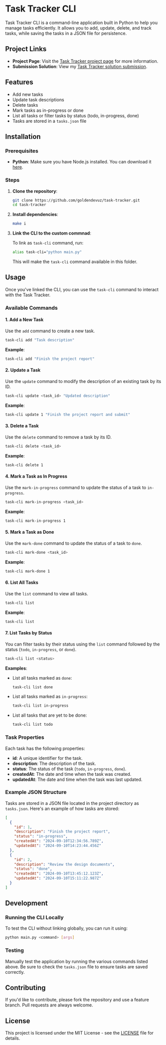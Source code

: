 # Task Tracker CLI

Task Tracker CLI is a command-line application built in Python to help you manage tasks efficiently. It allows you to add, update, delete, and track tasks, while saving the tasks in a JSON file for persistence.

## Project Links

- **Project Page**: Visit the [Task Tracker project page](https://roadmap.sh/projects/task-tracker) for more information.
- **Submission Solution**: View my [Task Tracker solution submission](https://roadmap.sh/projects/task-tracker/solutions?u=6740b9f45434bf319a47ee77).

## Features

- Add new tasks
- Update task descriptions
- Delete tasks
- Mark tasks as in-progress or done
- List all tasks or filter tasks by status (todo, in-progress, done)
- Tasks are stored in a `tasks.json` file

## Installation

### Prerequisites

- **Python**: Make sure you have Node.js installed. You can download it [here](https://www.python.org/downloads/).

### Steps

1. **Clone the repository**:

   ```bash
   git clone https://github.com/goldendevuz/task-tracker.git
   cd task-tracker
   ```

2. **Install dependencies**:

   ```bash
   make i
   ```

4. **Link the CLI to the custom commnad**:

   To link as `task-cli` command, run:

   ```bash
   alias task-cli="python main.py"
   ```

   This will make the `task-cli` command available in this folder.

## Usage

Once you've linked the CLI, you can use the `task-cli` command to interact with the Task Tracker.

### Available Commands

#### 1. Add a New Task

Use the `add` command to create a new task.

```bash
task-cli add "Task description"
```

**Example**:

```bash
task-cli add "Finish the project report"
```

#### 2. Update a Task

Use the `update` command to modify the description of an existing task by its ID.

```bash
task-cli update <task_id> "Updated description"
```

**Example**:

```bash
task-cli update 1 "Finish the project report and submit"
```

#### 3. Delete a Task

Use the `delete` command to remove a task by its ID.

```bash
task-cli delete <task_id>
```

**Example**:

```bash
task-cli delete 1
```

#### 4. Mark a Task as In Progress

Use the `mark-in-progress` command to update the status of a task to `in-progress`.

```bash
task-cli mark-in-progress <task_id>
```

**Example**:

```bash
task-cli mark-in-progress 1
```

#### 5. Mark a Task as Done

Use the `mark-done` command to update the status of a task to `done`.

```bash
task-cli mark-done <task_id>
```

**Example**:

```bash
task-cli mark-done 1
```

#### 6. List All Tasks

Use the `list` command to view all tasks.

```bash
task-cli list
```

**Example**:

```bash
task-cli list
```

#### 7. List Tasks by Status

You can filter tasks by their status using the `list` command followed by the status (`todo`, `in-progress`, or `done`).

```bash
task-cli list <status>
```

**Examples**:

- List all tasks marked as `done`:

  ```bash
  task-cli list done
  ```

- List all tasks marked as `in-progress`:

  ```bash
  task-cli list in-progress
  ```

- List all tasks that are yet to be done:
  ```bash
  task-cli list todo
  ```

### Task Properties

Each task has the following properties:

- **id**: A unique identifier for the task.
- **description**: The description of the task.
- **status**: The status of the task (`todo`, `in-progress`, `done`).
- **createdAt**: The date and time when the task was created.
- **updatedAt**: The date and time when the task was last updated.

### Example JSON Structure

Tasks are stored in a JSON file located in the project directory as `tasks.json`. Here's an example of how tasks are stored:

```json
[
  {
    "id": 1,
    "description": "Finish the project report",
    "status": "in-progress",
    "createdAt": "2024-09-10T12:34:56.789Z",
    "updatedAt": "2024-09-10T14:23:44.456Z"
  },
  {
    "id": 2,
    "description": "Review the design documents",
    "status": "done",
    "createdAt": "2024-09-10T13:45:12.123Z",
    "updatedAt": "2024-09-10T15:11:22.987Z"
  }
]
```

## Development

### Running the CLI Locally

To test the CLI without linking globally, you can run it using:

```bash
python main.py <command> [args]
```

### Testing

Manually test the application by running the various commands listed above. Be sure to check the `tasks.json` file to ensure tasks are saved correctly.

## Contributing

If you'd like to contribute, please fork the repository and use a feature branch. Pull requests are always welcome.

## License

This project is licensed under the MIT License - see the [LICENSE](LICENSE) file for details.